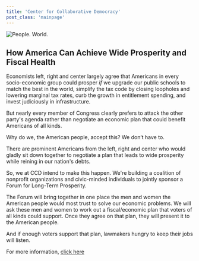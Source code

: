```yaml
---
title: 'Center for Collaborative Democracy'
post_class: 'mainpage'
---
```


![People. World.](/files/people-world.jpg)

## How America Can Achieve Wide Prosperity and Fiscal Health

Economists left, right and center largely agree that Americans in every socio-economic group could prosper _if_ we upgrade our public schools to match the best in the world, simplify the tax code by closing loopholes and lowering marginal tax rates,  curb the growth in entitlement spending, and invest judiciously in infrastructure.

But nearly every member of Congress clearly prefers to attack the other party's agenda rather than negotiate an economic plan that could benefit Americans of all kinds.

Why do we, the American people, accept this? We don’t have to.

There are prominent Americans from the left, right and center who would gladly sit down together to negotiate a plan that leads to wide prosperity while reining in our nation's debts.

So, we at CCD intend to make this happen. We're building a coalition of nonprofit organizations and civic-minded individuals to jointly sponsor a Forum for Long-Term Prosperity.

The Forum will bring together in one place the men and women the American people would most trust to solve our economic problems. We will ask these men and women to work out a fiscal/economic plan that voters of all kinds could support. Once they agree on that plan, they will present it to the American people.

And if enough voters support that plan, lawmakers hungry to keep their jobs will listen.

For more information, [click here][2]

[2]: http://www.GenuineRepresentation.org/future
